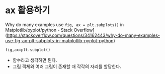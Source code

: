 # ax 활용하기 


Why do many examples use `fig, ax = plt.subplots()` in Matplotlib/pyplot/python - Stack Overflow](https://stackoverflow.com/questions/34162443/why-do-many-examples-use-fig-ax-plt-subplots-in-matplotlib-pyplot-python)

```python 
fig,ax=plt.subplot()
```

- 함수라고 생각하면 된다. 
- 그림 객체와 여러 그림이 존재할 때 각각의 자리를 할당한다. 